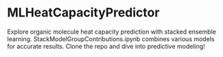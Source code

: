 # MLHeatCapacityPredictor
Explore organic molecule heat capacity prediction with stacked ensemble learning. StackModelGroupContributions.ipynb combines various models for accurate results. Clone the repo and dive into predictive modeling!
